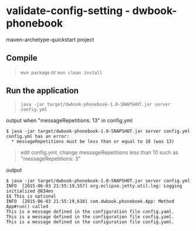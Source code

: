 # validate-config-setting - dwbook-phonebook

maven-archetype-quickstart project

## Compile

> `mvn package` or `mvn clean install`

## Run the application

> `java -jar target/dwbook-phonebook-1.0-SNAPSHOT.jar server config.yml`

output when "messageRepetitions: 13" in config.yml

```
$ java -jar target/dwbook-phonebook-1.0-SNAPSHOT.jar server config.yml
config.yml has an error:
  * messageRepetitions must be less than or equal to 10 (was 13)
```

> edit config.yml, change messageRepetitions less than 10 such as "messageRepetitions: 3"

output

```
$ java -jar target/dwbook-phonebook-1.0-SNAPSHOT.jar server config.yml
INFO  [2015-06-03 21:55:19,557] org.eclipse.jetty.util.log: Logging initialized @834ms
$$ This is optional
INFO  [2015-06-03 21:55:19,610] com.dwbook.phonebook.App: Method App#run() called
This is a message defined in the configuration file config.yaml.
This is a message defined in the configuration file config.yaml.
This is a message defined in the configuration file config.yaml.
```
